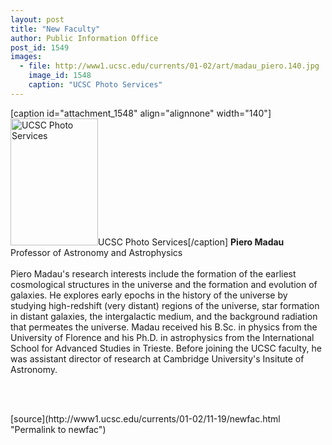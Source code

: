 ```yaml
---
layout: post
title: "New Faculty"
author: Public Information Office
post_id: 1549
images:
  - file: http://www1.ucsc.edu/currents/01-02/art/madau_piero.140.jpg
    image_id: 1548
    caption: "UCSC Photo Services"
---
```


[caption id="attachment_1548" align="alignnone" width="140"]<a href="http://localhost/mysite/wp-content/uploads/2001/11/madau_piero.140.jpg"><img class="size-full wp-image-1548" src="http://localhost/mysite/wp-content/uploads/2001/11/madau_piero.140.jpg" alt="UCSC Photo Services" width="140" height="203" /></a>UCSC Photo Services[/caption]
<b>Piero Madau<br></b> Professor of Astronomy and Astrophysics<br>
<br>
Piero Madau's research interests include the formation of the earliest cosmological structures in the universe and the formation and evolution of galaxies. He explores early epochs in the history of the universe by studying high-redshift (very distant) regions of the universe, star formation in distant galaxies, the intergalactic medium, and the background radiation that permeates the universe. Madau received his B.Sc. in physics from the University of Florence and his Ph.D. in astrophysics from the International School for Advanced Studies in Trieste. Before joining the UCSC faculty, he was assistant director of research at Cambridge University's Insitute of Astronomy.
<p>
  <br>

  <br>
  </p>
[source](http://www1.ucsc.edu/currents/01-02/11-19/newfac.html "Permalink to newfac")
